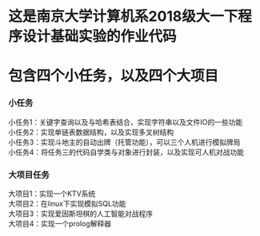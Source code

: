 # 这是南京大学计算机系2018级大一下程序设计基础实验的作业代码         
# 包含四个小任务，以及四个大项目      

### 小任务         
小任务1：关键字查询以及与哈希表结合，实现字符串以及文件IO的一些功能   
小任务2：实现单链表数据结构，以及实现多叉树结构             
小任务3：实现斗地主的自动出牌（托管功能），可以三个人机进行模拟牌局         
小任务4：将任务三的代码自学类与对象进行封装，以及实现可人机对战功能    
   
### 大项目任务         
大项目1：实现一个KTV系统        
大项目2：在linux下实现模拟SQL功能          
大项目3：实现爱因斯坦棋的人工智能对战程序      
大项目4：实现一个prolog解释器          

